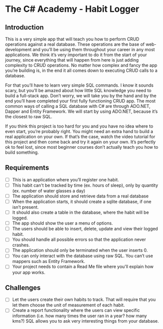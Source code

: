 # The C# Academy - Habit Logger 

## Introduction
This is a very simple app that will teach you how to perform CRUD operations against a real database. 
These operations are the base of web-development and you’ll be using them throughout your career in any most applications. 
We think it’s very important to do it from the start of your journey, since everything that will happen from here is just adding complexity to CRUD operations.
No matter how complex and fancy the app you’re building is, in the end it all comes down to executing CRUD calls to a database.

For that you’ll have to learn very simple SQL commands.
I know it sounds scary, but you’ll be amazed about how little SQL knowledge you need to build a full-stack app.
Don’t worry, we will take you by the hand and by the end you’ll have completed your first fully functioning CRUD app.
The most common ways of calling a SQL database with C# are through ADO.NET, Dapper and Entity Framework.
We will start by using ADO.NET, because it’s the closest to raw SQL.

If you think this project is too hard for you and you have no idea where to even start, you’re probably right. 
You might need an extra hand to build a real application on your own. 
If that’s the case, watch the video tutorial for this project and then come back and try it again on your own.
 It’s perfectly ok to feel lost, since most beginner courses don’t actually teach you how to build something.
 
## Requirements
 -  [ ] This is an application where you’ll register one habit.
 -  [ ] This habit can't be tracked by time (ex. hours of sleep), only by quantity (ex. number of water glasses a day)
 -  [ ] The application should store and retrieve data from a real database
 -  [ ] When the application starts, it should create a sqlite database, if one isn’t present.
 -  [ ] It should also create a table in the database, where the habit will be logged.
 -  [ ] The app should show the user a menu of options.
 -  [ ] The users should be able to insert, delete, update and view their logged habit.
 -  [ ] You should handle all possible errors so that the application never crashes.
 -  [ ] The application should only be terminated when the user inserts 0.
 -  [ ] You can only interact with the database using raw SQL. You can’t use mappers such as Entity Framework.
 -  [ ] Your project needs to contain a Read Me file where you'll explain how your app works.
 
## Challenges
 -  [ ] Let the users create their own habits to track. That will require that you let them choose the unit of measurement of each habit.
 -  [ ] Create a report functionality where the users can view specific information (i.e. how many times the user ran in a year? how many kms?) SQL allows you to ask very interesting things from your database.